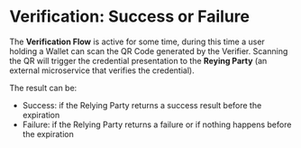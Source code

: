# Verification: Success or Failure

The **Verification Flow** is active for some time, during this time a user holding a Wallet can scan the QR Code generated by the Verifier. Scanning the QR will trigger the credential presentation to the **Reying Party** (an external microservice that verifies the credential). 

The result can be: 
- Success: if the Relying Party returns a success result before the expiration
- Failure: if the Relying Party returns a failure or if nothing happens before the expiration